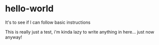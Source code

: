 # hello-world
It's to  see if I can follow basic instructions

This is really just a test, i'm kinda lazy to write anything in here...
just now anyway!
